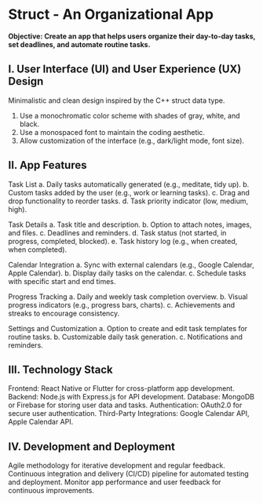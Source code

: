 # Struct - An Organizational App

**Objective: Create an app that helps users organize their day-to-day tasks, set deadlines, and automate routine tasks.**

## I. User Interface (UI) and User Experience (UX) Design

Minimalistic and clean design inspired by the C++ struct data type.
1. Use a monochromatic color scheme with shades of gray, white, and black.
2. Use a monospaced font to maintain the coding aesthetic.
3. Allow customization of the interface (e.g., dark/light mode, font size).

## II. App Features

Task List
a. Daily tasks automatically generated (e.g., meditate, tidy up).
b. Custom tasks added by the user (e.g., work or learning tasks).
c. Drag and drop functionality to reorder tasks.
d. Task priority indicator (low, medium, high).

Task Details
a. Task title and description.
b. Option to attach notes, images, and files.
c. Deadlines and reminders.
d. Task status (not started, in progress, completed, blocked).
e. Task history log (e.g., when created, when completed).

Calendar Integration
a. Sync with external calendars (e.g., Google Calendar, Apple Calendar).
b. Display daily tasks on the calendar.
c. Schedule tasks with specific start and end times.

Progress Tracking
a. Daily and weekly task completion overview.
b. Visual progress indicators (e.g., progress bars, charts).
c. Achievements and streaks to encourage consistency.

Settings and Customization
a. Option to create and edit task templates for routine tasks.
b. Customizable daily task generation.
c. Notifications and reminders.

## III. Technology Stack

Frontend: React Native or Flutter for cross-platform app development.
Backend: Node.js with Express.js for API development.
Database: MongoDB or Firebase for storing user data and tasks.
Authentication: OAuth2.0 for secure user authentication.
Third-Party Integrations: Google Calendar API, Apple Calendar API.

## IV. Development and Deployment

Agile methodology for iterative development and regular feedback.
Continuous integration and delivery (CI/CD) pipeline for automated testing and deployment.
Monitor app performance and user feedback for continuous improvements.